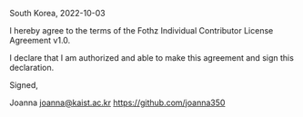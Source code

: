 South Korea, 2022-10-03

I hereby agree to the terms of the Fothz Individual Contributor License Agreement v1.0.

I declare that I am authorized and able to make this agreement and sign this declaration.

Signed,

Joanna joanna@kaist.ac.kr https://github.com/joanna350
